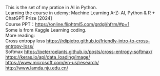 

This is the set of my pratice in AI in Python.
<br>Learning the course in udemy: Machine Learning A-Z: AI, Python & R + ChatGPT Prize [2024]
<br> Course PPT：https://online.fliphtml5.com/grdgl/hfrm/#p=1 
<br>Some is from Kaggle Learning coding.
<br> More reading:
<br> Cross entropy loss https://rdipietro.github.io/friendly-intro-to-cross-entropy-loss/
<br> Softmax https://peterroelants.github.io/posts/cross-entropy-softmax/
<br> https://keras.io/api/data_loading/image/
<br> https://www.microsoft.com/en-us/research/
<br> http://www.lamda.nju.edu.cn/ 
